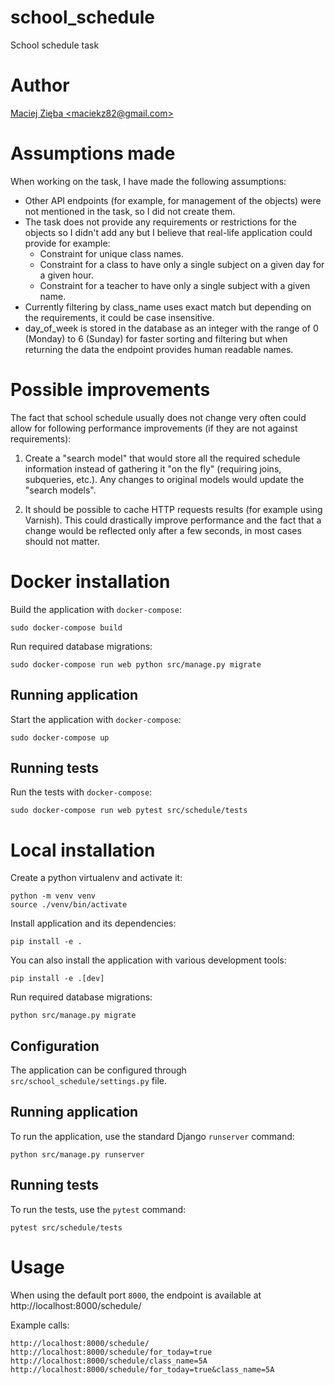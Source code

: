 # school_schedule

School schedule task


# Author
[Maciej Zięba \<maciekz82@gmail.com\>](https://github.com/maciekz)


# Assumptions made

When working on the task, I have made the following assumptions:

 * Other API endpoints (for example, for management of the objects) were not mentioned in the task, so I did not create them.
 * The task does not provide any requirements or restrictions for the objects so I didn't add any but I believe that real-life application could provide for example:
    * Constraint for unique class names.
    * Constraint for a class to have only a single subject on a given day for a given hour.
    * Constraint for a teacher to have only a single subject with a given name.
 * Currently filtering by class_name uses exact match but depending on the requirements, it could be case insensitive.
 * day_of_week is stored in the database as an integer with the range of 0 (Monday) to 6 (Sunday) for faster sorting and filtering but when returning the data the endpoint provides human readable names.


# Possible improvements

The fact that school schedule usually does not change very often could allow for following performance improvements (if they are not against requirements):

1. Create a "search model" that would store all the required schedule information instead of gathering it "on the fly" (requiring joins, subqueries, etc.). Any changes to original models would update the "search models".

2. It should be possible to cache HTTP requests results (for example using Varnish). This could drastically improve performance and the fact that a change would be reflected only after a few seconds, in most cases should not matter.


# Docker installation

Build the application with `docker-compose`:

```
sudo docker-compose build
```

Run required database migrations:

```
sudo docker-compose run web python src/manage.py migrate
```

## Running application

Start the application with `docker-compose`:

```
sudo docker-compose up
```

## Running tests

Run the tests with `docker-compose`:

```
sudo docker-compose run web pytest src/schedule/tests
```


# Local installation

Create a python virtualenv and activate it:

```
python -m venv venv
source ./venv/bin/activate
```

Install application and its dependencies:

```
pip install -e .
```

You can also install the application with various development tools:

```
pip install -e .[dev]
```

Run required database migrations:

```
python src/manage.py migrate
```

## Configuration

The application can be configured through `src/school_schedule/settings.py` file.

## Running application

To run the application, use the standard Django `runserver` command:

```
python src/manage.py runserver
```

## Running tests

To run the tests, use the `pytest` command:

```
pytest src/schedule/tests
```


# Usage

When using the default port `8000`, the endpoint is available at http://localhost:8000/schedule/

Example calls:

```
http://localhost:8000/schedule/
http://localhost:8000/schedule/for_today=true
http://localhost:8000/schedule/class_name=5A
http://localhost:8000/schedule/for_today=true&class_name=5A
```

